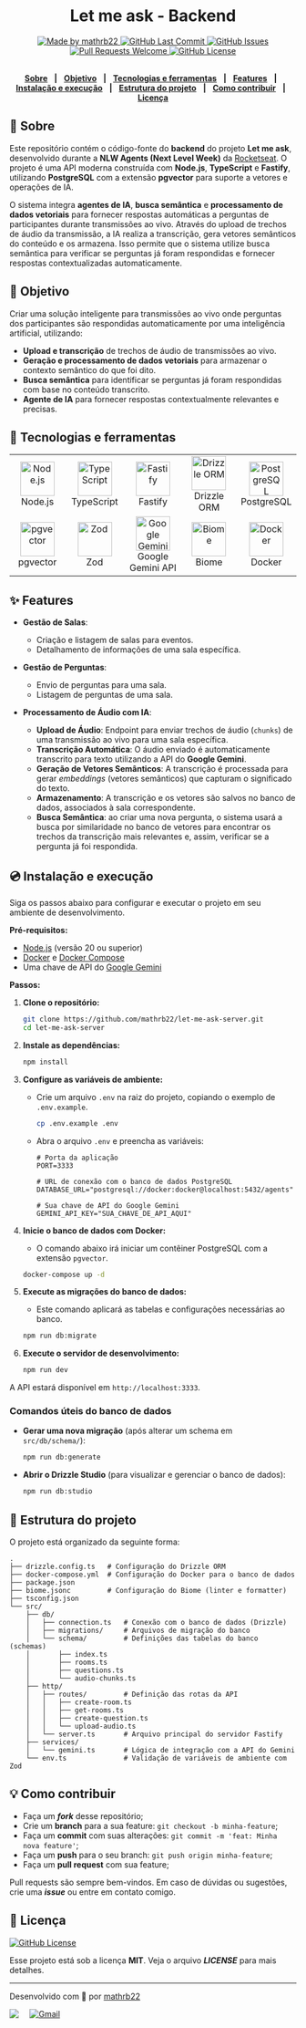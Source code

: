 <div align="center">

<h1>Let me ask - Backend</h1>

</div>
<div align="center">
   <a href="https://github.com/mathrb22">
      <img alt="Made by mathrb22" src="https://img.shields.io/badge/made%20by-mathrb22-yellow">
   </a>
   <a href="https://github.com/mathrb22/let-me-ask-server/commits/main">
      <img alt="GitHub Last Commit" src="https://img.shields.io/github/last-commit/mathrb22/let-me-ask-server">
   </a>
   <a href="https://github.com/mathrb22/let-me-ask-server/issues">
      <img alt="GitHub Issues" src="https://img.shields.io/github/issues/mathrb22/let-me-ask-server">
   </a>
   <a href="https://github.com/mathrb22/let-me-ask-server/pulls">
      <img alt="Pull Requests Welcome" src="https://img.shields.io/badge/PRs-welcome-brightgreen.svg?style=flat-square">
   </a>
   <a href="https://github.com/mathrb22/let-me-ask-server/blob/main/LICENSE">
      <img alt="GitHub License" src="https://img.shields.io/github/license/mathrb22/let-me-ask-server">
   </a>
</div>

</br>
<div align="center">

[**Sobre**](#-sobre) &nbsp;&nbsp;**|**&nbsp;&nbsp;
[**Objetivo**](#-objetivo) &nbsp;&nbsp;**|**&nbsp;&nbsp;
[**Tecnologias e ferramentas**](#-tecnologias-e-ferramentas) &nbsp;&nbsp;**|**&nbsp;&nbsp;
[**Features**](#-features) &nbsp;&nbsp;**|**&nbsp;&nbsp;
[**Instalação e execução**](#-instalação-e-execução) &nbsp;&nbsp;**|**&nbsp;&nbsp;
[**Estrutura do projeto**](#-estrutura-do-projeto) &nbsp;&nbsp;**|**&nbsp;&nbsp;
[**Como contribuir**](#-como-contribuir) &nbsp;&nbsp;**|**&nbsp;&nbsp;
[**Licença**](#-licença)

</div>

## 📃 Sobre

Este repositório contém o código-fonte do **backend** do projeto **Let me ask**, desenvolvido durante a **NLW Agents (Next Level Week)** da [Rocketseat](https://github.com/Rocketseat). O projeto é uma API moderna construída com **Node.js**, **TypeScript** e **Fastify**, utilizando **PostgreSQL** com a extensão **pgvector** para suporte a vetores e operações de IA.

O sistema integra **agentes de IA**, **busca semântica** e **processamento de dados vetoriais** para fornecer respostas automáticas a perguntas de participantes durante transmissões ao vivo. Através do upload de trechos de áudio da transmissão, a IA realiza a transcrição, gera vetores semânticos do conteúdo e os armazena. Isso permite que o sistema utilize busca semântica para verificar se perguntas já foram respondidas e fornecer respostas contextualizadas automaticamente.

## 🎯 Objetivo

Criar uma solução inteligente para transmissões ao vivo onde perguntas dos participantes são respondidas automaticamente por uma inteligência artificial, utilizando:

- **Upload e transcrição** de trechos de áudio de transmissões ao vivo.
- **Geração e processamento de dados vetoriais** para armazenar o contexto semântico do que foi dito.
- **Busca semântica** para identificar se perguntas já foram respondidas com base no conteúdo transcrito.
- **Agente de IA** para fornecer respostas contextualmente relevantes e precisas.

## 🚀 Tecnologias e ferramentas

<table>
  <tr>
    <td align="center" width="90">
      <a href="https://nodejs.org/" target="_blank" rel="noopener noreferrer">
        <img width="60" src="https://user-images.githubusercontent.com/25181517/183568594-85e280a7-0d7e-4d1a-9028-c8c2209e073c.png" alt="Node.js" title="Node.js"/>
      </a>
      <span>Node.js</span>
    </td>
    <td align="center" width="90">
      <a href="https://www.typescriptlang.org/">
        <img width="60" src="https://user-images.githubusercontent.com/25181517/183890598-19a0ac2d-e88a-4005-a8df-1ee36782fde1.png" alt="TypeScript" title="TypeScript"/>
      </a>
      <span>TypeScript</span>
    </td>
    <td align="center" width="100">
      <a href="https://fastify.dev/" target="_blank" rel="noopener noreferrer">
        <img width="60" src="https://avatars.githubusercontent.com/u/24939410?s=280&v=4" alt="Fastify" title="Fastify"/>
      </a>
      <span>Fastify</span>
    </td>
    <td align="center" width="90">
      <a href="https://orm.drizzle.team/" target="_blank" rel="noopener noreferrer">
        <img width="60" src="https://avatars.githubusercontent.com/u/108468352?s=200&v=4" alt="Drizzle ORM" title="Drizzle ORM"/>
      </a>
      <span>Drizzle ORM</span>
    </td>
    <td align="center" width="90">
      <a href="https://www.postgresql.org/" target="_blank" rel="noopener noreferrer">
        <img width="60" src="https://www.postgresql.org/media/img/about/press/elephant.png" alt="PostgreSQL" title="PostgreSQL"/>
      </a>
      <span>PostgreSQL</span>
    </td>
  </tr>
  <tr>
    <td align="center" width="90">
      <a href="https://github.com/pgvector/pgvector" target="_blank" rel="noopener noreferrer">
        <img width="60" src="https://www.postgresql.org/media/img/about/press/elephant.png" alt="pgvector" title="pgvector"/>
      </a>
      <span>pgvector</span>
    </td>
    <td align="center" width="90">
      <a href="https://zod.dev" target="_blank" rel="noopener noreferrer">
        <img width="60" src="https://zod.dev/_next/image?url=%2Flogo%2Flogo-glow.png&w=640&q=100" alt="Zod" title="Zod"/>
      </a>
      <span>Zod</span>
    </td>
    <td align="center" width="100">
      <a href="https://ai.google.dev/" target="_blank" rel="noopener noreferrer">
        <img width="60" src="https://play-lh.googleusercontent.com/bTpNtZ6rYYX2SeI-wC4cnr7MJnOh2hjtgYu3UIrSxE09lM3GPl_Uhf9_Ih2Smje2bc0V=w240-h480-rw" alt="Google Gemini API" title="Google Gemini API"/>
      </a>
      <span>Google Gemini API</span>
    </td>
    <td align="center" width="90">
      <a href="https://biomejs.dev/" target="_blank" rel="noopener noreferrer">
        <img width="60" src="https://avatars.githubusercontent.com/u/140182603?v=4" alt="Biome" title="Biome"/>
      </a>
      <span>Biome</span>
    </td>
    <td align="center" width="90">
      <a href="https://www.docker.com/" target="_blank" rel="noopener noreferrer">
        <img width="60" src="https://images-eds-ssl.xboxlive.com/image?url=4rt9.lXDC4H_93laV1_eHHFT949fUipzkiFOBH3fAiZZUCdYojwUyX2aTonS1aIwMrx6NUIsHfUHSLzjGJFxxvHMT0riO5Ze2r4kAINc_2Sf3i_lhd_UyN3p_M0zbCTnlfDqa8Z.oTShpYDF75lO38ORwn3qN2SS1GkJALG9t8s-&format=source" alt="Docker" title="Docker"/>
      </a>
      <span>Docker</span>
    </td>
  </tr>
</table>

## ✨ Features

- **Gestão de Salas**:

  - Criação e listagem de salas para eventos.
  - Detalhamento de informações de uma sala específica.

- **Gestão de Perguntas**:

  - Envio de perguntas para uma sala.
  - Listagem de perguntas de uma sala.

- **Processamento de Áudio com IA**:

  - **Upload de Áudio**: Endpoint para enviar trechos de áudio (`chunks`) de uma transmissão ao vivo para uma sala específica.
  - **Transcrição Automática**: O áudio enviado é automaticamente transcrito para texto utilizando a API do **Google Gemini**.
  - **Geração de Vetores Semânticos**: A transcrição é processada para gerar _embeddings_ (vetores semânticos) que capturam o significado do texto.
  - **Armazenamento**: A transcrição e os vetores são salvos no banco de dados, associados à sala correspondente.
  - **Busca Semântica**: ao criar uma nova pergunta, o sistema usará a busca por similaridade no banco de vetores para encontrar os trechos da transcrição mais relevantes e, assim, verificar se a pergunta já foi respondida.

## 💿 Instalação e execução

Siga os passos abaixo para configurar e executar o projeto em seu ambiente de desenvolvimento.

**Pré-requisitos:**

- [Node.js](https://nodejs.org/en/) (versão 20 ou superior)
- [Docker](https://www.docker.com/get-started) e [Docker Compose](https://docs.docker.com/compose/install/)
- Uma chave de API do [Google Gemini](https://aistudio.google.com/app/apikey)

**Passos:**

1. **Clone o repositório:**

   ```bash
   git clone https://github.com/mathrb22/let-me-ask-server.git
   cd let-me-ask-server
   ```

2. **Instale as dependências:**

   ```bash
   npm install
   ```

3. **Configure as variáveis de ambiente:**

   - Crie um arquivo `.env` na raiz do projeto, copiando o exemplo de `.env.example`.
     ```bash
     cp .env.example .env
     ```
   - Abra o arquivo `.env` e preencha as variáveis:

     ```env
     # Porta da aplicação
     PORT=3333

     # URL de conexão com o banco de dados PostgreSQL
     DATABASE_URL="postgresql://docker:docker@localhost:5432/agents"

     # Sua chave de API do Google Gemini
     GEMINI_API_KEY="SUA_CHAVE_DE_API_AQUI"
     ```

4. **Inicie o banco de dados com Docker:**

   - O comando abaixo irá iniciar um contêiner PostgreSQL com a extensão `pgvector`.

   ```bash
   docker-compose up -d
   ```

5. **Execute as migrações do banco de dados:**

   - Este comando aplicará as tabelas e configurações necessárias ao banco.

   ```bash
   npm run db:migrate
   ```

6. **Execute o servidor de desenvolvimento:**
   ```bash
   npm run dev
   ```

A API estará disponível em `http://localhost:3333`.

### Comandos úteis do banco de dados

- **Gerar uma nova migração** (após alterar um schema em `src/db/schema/`):
  ```bash
  npm run db:generate
  ```
- **Abrir o Drizzle Studio** (para visualizar e gerenciar o banco de dados):
  ```bash
  npm run db:studio
  ```

## 📂 Estrutura do projeto

O projeto está organizado da seguinte forma:

```
.
├── drizzle.config.ts   # Configuração do Drizzle ORM
├── docker-compose.yml  # Configuração do Docker para o banco de dados
├── package.json
├── biome.jsonc         # Configuração do Biome (linter e formatter)
├── tsconfig.json
└── src/
    ├── db/
    │   ├── connection.ts   # Conexão com o banco de dados (Drizzle)
    │   ├── migrations/     # Arquivos de migração do banco
    │   └── schema/         # Definições das tabelas do banco (schemas)
    │       ├── index.ts
    │       ├── rooms.ts
    │       ├── questions.ts
    │       └── audio-chunks.ts
    ├── http/
    │   ├── routes/         # Definição das rotas da API
    │   │   ├── create-room.ts
    │   │   ├── get-rooms.ts
    │   │   ├── create-question.ts
    │   │   └── upload-audio.ts
    │   └── server.ts       # Arquivo principal do servidor Fastify
    ├── services/
    │   └── gemini.ts       # Lógica de integração com a API do Gemini
    └── env.ts              # Validação de variáveis de ambiente com Zod
```

## 💡 Como contribuir

- Faça um **_fork_** desse repositório;
- Crie um **branch** para a sua feature: `git checkout -b minha-feature`;
- Faça um **commit** com suas alterações: `git commit -m 'feat: Minha nova feature'`;
- Faça um **push** para o seu branch: `git push origin minha-feature`;
- Faça um **pull request** com sua feature;

Pull requests são sempre bem-vindos. Em caso de dúvidas ou sugestões, crie uma _**issue**_ ou entre em contato comigo.

## 📝 Licença

<a href="https://github.com/mathrb22/let-me-ask-server/blob/main/LICENSE">
    <img alt="GitHub License" src="https://img.shields.io/github/license/mathrb22/let-me-ask-server">
</a>

Esse projeto está sob a licença **MIT**. Veja o arquivo _**LICENSE**_ para mais detalhes.

---

Desenvolvido com 💚 por <a href="https://github.com/mathrb22/">mathrb22</a>

<div style="display: flex;">
  <a href="https://www.linkedin.com/in/matheus-ribeiro-dev" target="_blank"><img src="https://img.shields.io/badge/-LinkedIn-%230077B5?style=for-the-badge&logo=linkedin&logoColor=white" style="margin-right: 2vw" target="_blank"></a>
  <a href="mailto:math.ribeiro.dev@gmail.com"><img src="https://img.shields.io/badge/Gmail-D14836?style=for-the-badge&logo=gmail&logoColor=white" alt="Gmail" style="margin-right: 2vw"/></a>
</div>
